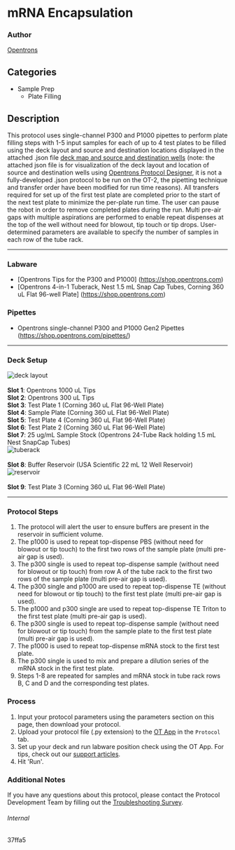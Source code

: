 # mRNA Encapsulation

### Author
[Opentrons](https://opentrons.com/)




## Categories
* Sample Prep
	* Plate Filling

## Description
This protocol uses single-channel P300 and P1000 pipettes to perform plate filling steps with 1-5 input samples for each of up to 4 test plates to be filled using the deck layout and source and destination locations displayed in the attached .json file [deck map and source and destination wells](https://opentrons-protocol-library-website.s3.amazonaws.com/custom-README-images/37ffa5/Based_on_zoom_conf.json) (note: the attached json file is for visualization of the deck layout and location of source and destination wells using [Opentrons Protocol Designer](https://designer.opentrons.com/), it is not a fully-developed .json protocol to be run on the OT-2, the pipetting technique and transfer order have been modified for run time reasons). All transfers required for set up of the first test plate are completed prior to the start of the next test plate to minimize the per-plate run time. The user can pause the robot in order to remove completed plates during the run. Multi pre-air gaps with multiple aspirations are performed to enable repeat dispenses at the top of the well without need for blowout, tip touch or tip drops. User-determined parameters are available to specify the number of samples in each row of the tube rack.


---


### Labware
* [Opentrons Tips for the P300 and P1000] (https://shop.opentrons.com)
* [Opentrons 4-in-1 Tuberack, Nest 1.5 mL Snap Cap Tubes, Corning 360 uL Flat 96-well Plate] (https://shop.opentrons.com)


### Pipettes
* Opentrons single-channel P300 and P1000 Gen2 Pipettes (https://shop.opentrons.com/pipettes/)

---

### Deck Setup
![deck layout](https://opentrons-protocol-library-website.s3.amazonaws.com/custom-README-images/37ffa5/screenshot-deck.png)
</br>
</br>
**Slot 1**: Opentrons 1000 uL Tips </br>
**Slot 2**: Opentrons 300 uL Tips </br>
**Slot 3**: Test Plate 1 (Corning 360 uL Flat 96-Well Plate) </br>
**Slot 4**: Sample Plate (Corning 360 uL Flat 96-Well Plate) </br>
**Slot 5**: Test Plate 4 (Corning 360 uL Flat 96-Well Plate) </br>
**Slot 6**: Test Plate 2 (Corning 360 uL Flat 96-Well Plate) </br>
**Slot 7**: 25 ug/mL Sample Stock (Opentrons 24-Tube Rack holding 1.5 mL Nest SnapCap Tubes) </br>
![tuberack](https://opentrons-protocol-library-website.s3.amazonaws.com/custom-README-images/37ffa5/screenshot-tuberack.png)
</br>
</br>
**Slot 8**: Buffer Reservoir (USA Scientific 22 mL 12 Well Reservoir) </br>
![reservoir](https://opentrons-protocol-library-website.s3.amazonaws.com/custom-README-images/37ffa5/screenshot-reservoir.png)
</br>
</br>
**Slot 9**: Test Plate 3 (Corning 360 uL Flat 96-Well Plate) </br>

---

### Protocol Steps
1. The protocol will alert the user to ensure buffers are present in the reservoir in sufficient volume.
2. The p1000 is used to repeat top-dispense PBS (without need for blowout or tip touch) to the first two rows of the sample plate (multi pre-air gap is used).
3. The p300 single is used to repeat top-dispense sample (without need for blowout or tip touch) from row A of the tube rack to the first two rows of the sample plate (multi pre-air gap is used).
4. The p300 single and p1000 are used to repeat top-dispense TE (without need for blowout or tip touch) to the first test plate (multi pre-air gap is used).
5. The p1000 and p300 single are used to repeat top-dispense TE Triton to the first test plate (multi pre-air gap is used).
6. The p300 single is used to repeat top-dispense sample (without need for blowout or tip touch) from the sample plate to the first test plate (multi pre-air gap is used).
7. The p1000 is used to repeat top-dispense mRNA stock to the first test plate.
8. The p300 single is used to mix and prepare a dilution series of the mRNA stock in the first test plate.
9. Steps 1-8 are repeated for samples and mRNA stock in tube rack rows B, C and D and the corresponding test plates.


### Process
1. Input your protocol parameters using the parameters section on this page, then download your protocol.
2. Upload your protocol file (.py extension) to the [OT App](https://opentrons.com/ot-app) in the `Protocol` tab.
3. Set up your deck and run labware position check using the OT App. For tips, check out our [support articles](https://support.opentrons.com/en/collections/1559720-guide-for-getting-started-with-the-ot-2).
4. Hit 'Run'.

### Additional Notes
If you have any questions about this protocol, please contact the Protocol Development Team by filling out the [Troubleshooting Survey](https://protocol-troubleshooting.paperform.co/).

###### Internal
37ffa5
